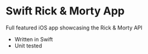 # Swift Rick & Morty App

Full featured iOS app showcasing the Rick & Morty API

- Written in Swift
- Unit tested
